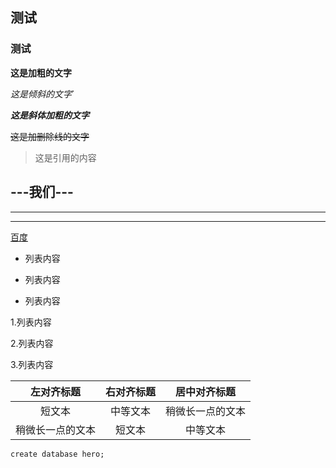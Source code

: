 ## 测试
### 测试
**这是加粗的文字**

*这是倾斜的文字*`

***这是斜体加粗的文字***

~~这是加删除线的文字~~

>这是引用的内容


---我们---
----
***
*****
[百度](http://baidu.com)

- 列表内容
+ 列表内容
* 列表内容

1.列表内容

2.列表内容

3.列表内容


| 左对齐标题 | 右对齐标题 | 居中对齐标题 |
| :------:| :------: | :------: |
| 短文本 | 中等文本 | 稍微长一点的文本 |
| 稍微长一点的文本 | 短文本 | 中等文本 |

`create database hero;`
